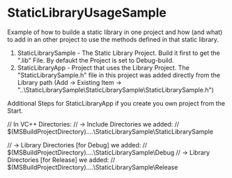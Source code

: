 # StaticLibraryUsageSample
Example of how to builde a static library in one project and how (and what) to add in an other project to use the methods defined in that static library.

1) StaticLibrarySample - The Static Library Project. Build it first to get the ".lib" File. By defaukt the Project is set to Debug-build.
2) StaticLibraryApp - Project that uses the Library Project. The "StaticLibrarySample.h" file in this project was added directly from the Library path (Add -> Existing Item -> "..\StaticLibrarySample\StaticLibrarySample\StaticLibrarySample.h")

Additional Steps for StaticLibraryApp if you create you own project from the Start.

// In VC++ Directories:
// -> Include Directories we added:
// $(MSBuildProjectDirectory)\..\..\StaticLibrarySample\StaticLibrarySample

// -> Library Directories [for Debug] we added:
// $(MSBuildProjectDirectory)\..\..\StaticLibrarySample\Debug
// -> Library Directories [for Release] we added:
// $(MSBuildProjectDirectory)\..\..\StaticLibrarySample\Release

